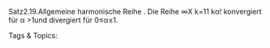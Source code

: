 Satz2.19.Allgemeine harmonische Reihe . Die Reihe
 ∞X
k=11
kα!
konvergiert für α >1und divergiert für 0≤α≤1.

   Tags & Topics:
   